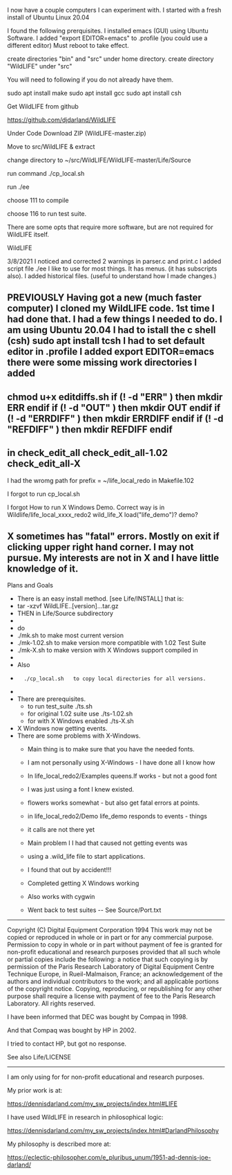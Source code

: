 I now have a couple computers I can experiment with.
I started with a fresh install of Ubuntu Linux 20.04

I found the following prerquisites.
I installed emacs (GUI) using Ubuntu Software.
I added "export EDITOR=emacs" to .profile
(you could use a different editor)
Must reboot to take effect.

create directories "bin" and "src" under home directory.
create directory "WildLIFE" under "src"

You will need to following if you do not already
have them.

sudo apt install make
sudo apt install gcc
sudo apt install csh

Get WildLIFE from github

https://github.com/djdarland/WildLIFE

Under Code
Download ZIP (WildLIFE-master.zip)

Move to src/WildLIFE & extract

change directory to
~/src/WildLIFE/WildLIFE-master/Life/Source

run command
./cp_local.sh

run
./ee

choose 111 to compile

choose 116 to run test suite.

There are some opts that require more software,
but are not required for WildLIFE itself.

WildLIFE

3/8/2021
I noticed and corrected 2 warnings in parser.c and print.c
I added script file ./ee I like to use for most things.
It has menus.
(it has subscripts also).
I added historical files. (useful to understand how I made changes.)

PREVIOUSLY
Having got a new (much faster computer) I cloned my WildLIFE code.
1st time I had done that.
I had a few things I needed to do.
I am using Ubuntu 20.04
I had to istall the c shell (csh)
sudo apt install tcsh
I had to set default editor
in .profile I added
export EDITOR=emacs
there were some missing work directories
I added
--------------------
chmod u+x editdiffs.sh
if (! -d "ERR" ) then 
    mkdir ERR
endif
if (! -d "OUT" ) then 
    mkdir OUT
endif
if (! -d "ERRDIFF" ) then 
    mkdir ERRDIFF
endif
if (! -d "REFDIFF" ) then 
    mkdir REFDIFF
endif
------------------------
in 
check_edit_all
check_edit_all-1.02
check_edit_all-X
-------------------------
I had the wromg path for
prefix		= ~/life_local_redo
in Makefile.102

I forgot to run
cp_local.sh

I forgot How to run X Windows Demo.
Correct way is
in Wildlife/life_local_xxxx_redo2
wild_life_X
load("life_demo")?
demo?

X sometimes has "fatal" errors.
Mostly on exit if clicking upper right hand corner.
I may not pursue.
My interests are not in X and I have little knowledge of it.
-----------------------------------------------------
Plans and Goals
* There is an easy install method. [see Life/INSTALL] that is:
* tar -xzvf WildLIFE..[version]...tar.gz
*  THEN in Life/Source subdirectory
* 
*  do
*   ./mk.sh to make most current version
*   ./mk-1.02.sh  to make version more compatible with 1.02 Test Suite
*   ./mk-X.sh     to make version with X Windows support compiled in
*   
*    Also
*       ./cp_local.sh   to copy local directories for all versions.
*
* There are prerequisites.
    * to run test_suite ./ts.sh
    * for original 1.02 suite use ./ts-1.02.sh
    * for with X Windows enabled ./ts-X.sh
* X Windows now getting events.
* There are some problems with X-Windows.
  * Main thing is to make sure that you have the needed fonts.
  * I am not personally using X-Windows - I have done all I know how
  * In life_local_redo2/Examples queens.lf works - but not a good font
  * I was just using a font I knew existed.
  * flowers works somewhat - but also get fatal errors at points.
  * in life_local_redo2/Demo life_demo responds to events - things
  * it calls are not there yet

  * Main problem I I had that caused not getting events was
  * using a .wild_life file to start applications.
  * I found that out by accident!!!

  * Completed getting X Windows working
  * Also works with cygwin

  * Went back to test suites -- See Source/Port.txt


---------------------------------------------------------------------------
Copyright (C) Digital Equipment Corporation 1994
This work may not be copied or reproduced in whole or in part or for any
commercial purpose. Permission to copy in whole or in part without payment of
fee is granted for non-profit educational and research purposes provided that
all such whole or partial copies include the following: a notice that such
copying is by permission of the Paris Research Laboratory of Digital Equipment
Centre Technique Europe, in Rueil-Malmaison, France; an acknowledgement of the
authors and individual contributors to the work; and all applicable portions
of the copyright notice. Copying, reproducing, or republishing for any other
purpose shall require a license with payment of fee to the Paris Research
Laboratory. All rights reserved.

I have been informed that DEC was bought by Compaq in 1998.

And that Compaq was bought by HP in 2002.

I tried to contact HP, but got no response.

See also Life/LICENSE

---------------------------------------------------------------------------

I am only using for for non-profit educational and research purposes.

My prior work is at:

https://dennisdarland.com/my_sw_projects/index.html#LIFE

I have used WildLIFE in research in philosophical logic:

https://dennisdarland.com/my_sw_projects/index.html#DarlandPhilosophy

My philosophy is described more at:

https://eclectic-philosopher.com/e_pluribus_unum/1951-ad-dennis-joe-darland/


